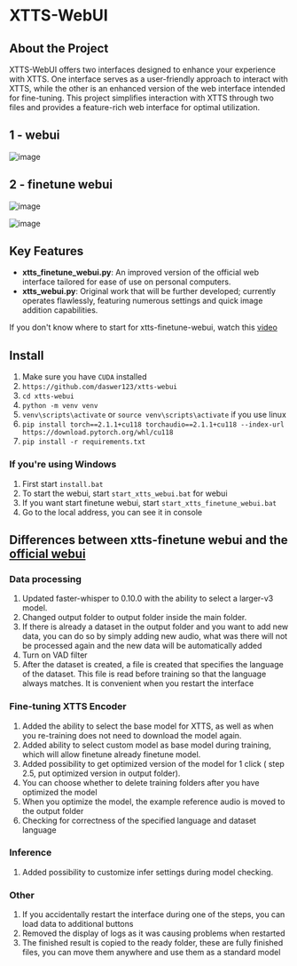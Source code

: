 # XTTS-WebUI

## About the Project
XTTS-WebUI offers two interfaces designed to enhance your experience with XTTS. One interface serves as a user-friendly approach to interact with XTTS, while the other is an enhanced version of the web interface intended for fine-tuning. This project simplifies interaction with XTTS through two files and provides a feature-rich web interface for optimal utilization.

## 1 - webui 
![image](https://github.com/daswer123/xtts-webui/assets/22278673/9849e558-a7a6-471f-89f2-32acc74ebb38)

## 2 - finetune webui
![image](https://github.com/daswer123/xtts-webui/assets/22278673/f0d7768e-77e4-4087-acb2-175eeddc9d2c)

![image](https://github.com/daswer123/xtts-webui/assets/22278673/0b5b1b99-2678-4cd0-ae80-bebf66b06e3d)

## Key Features
- **xtts_finetune_webui.py**: An improved version of the official web interface tailored for ease of use on personal computers.
- **xtts_webui.py**: Original work that will be further developed; currently operates flawlessly, featuring numerous settings and quick image addition capabilities.

If you don't know where to start for xtts-finetune-webui, watch this [video](https://www.youtube.com/watch?v=8tpDiiouGxc)

## Install

1. Make sure you have `CUDA` installed
2. `https://github.com/daswer123/xtts-webui`
3. `cd xtts-webui`
4. `python -m venv venv`
5. `venv\scripts\activate` or `source venv\scripts\activate` if you use linux
6. `pip install torch==2.1.1+cu118 torchaudio==2.1.1+cu118 --index-url https://download.pytorch.org/whl/cu118`
7. `pip install -r requirements.txt`

### If you're using Windows

1. First start `install.bat`
2. To start the webui, start `start_xtts_webui.bat` for webui
3. If you want start finetune webui, start `start_xtts_finetune_webui.bat` 
4. Go to the local address, you can see it in console

## Differences between xtts-finetune webui and the [official webui](https://github.com/coqui-ai/TTS/pull/3296)

### Data processing

1. Updated faster-whisper to 0.10.0 with the ability to select a larger-v3 model.
2. Changed output folder to output folder inside the main folder.
3. If there is already a dataset in the output folder and you want to add new data, you can do so by simply adding new audio, what was there will not be processed again and the new data will be automatically added
4. Turn on VAD filter
5. After the dataset is created, a file is created that specifies the language of the dataset. This file is read before training so that the language always matches. It is convenient when you restart the interface

### Fine-tuning XTTS Encoder

1. Added the ability to select the base model for XTTS, as well as when you re-training does not need to download the model again.
2. Added ability to select custom model as base model during training, which will allow finetune already finetune model.
3. Added possibility to get optimized version of the model for 1 click ( step 2.5, put optimized version in output folder).
4. You can choose whether to delete training folders after you have optimized the model
5. When you optimize the model, the example reference audio is moved to the output folder
6. Checking for correctness of the specified language and dataset language

### Inference

1. Added possibility to customize infer settings during model checking.

### Other

1. If you accidentally restart the interface during one of the steps, you can load data to additional buttons
2. Removed the display of logs as it was causing problems when restarted
3. The finished result is copied to the ready folder, these are fully finished files, you can move them anywhere and use them as a standard model




